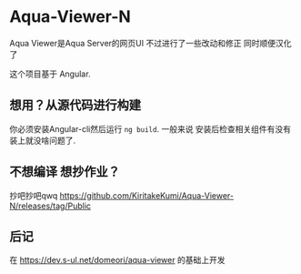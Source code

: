 # Aqua-Viewer-N


Aqua Viewer是Aqua Server的网页UI 不过进行了一些改动和修正 同时顺便汉化了

这个项目基于 Angular.


## 想用？从源代码进行构建


你必须安装Angular-cli然后运行 `ng build`.
一般来说 安装后检查相关组件有没有装上就没啥问题了.

## 不想编译 想抄作业？

抄吧抄吧qwq  https://github.com/KiritakeKumi/Aqua-Viewer-N/releases/tag/Public

## 后记

在 https://dev.s-ul.net/domeori/aqua-viewer 的基础上开发
